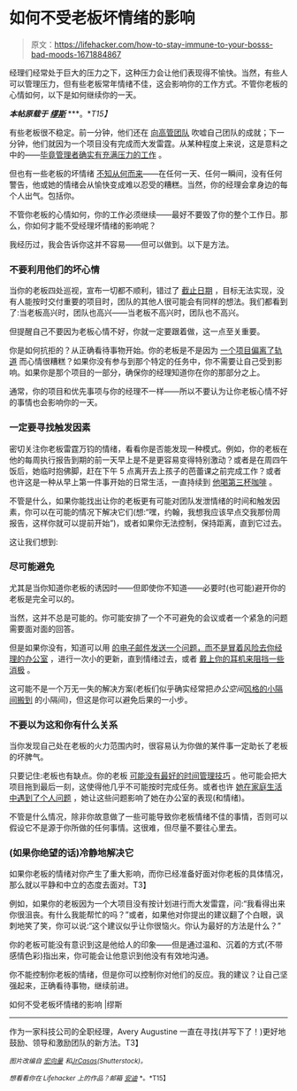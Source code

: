 # 如何不受老板坏情绪的影响

> 原文：<https://lifehacker.com/how-to-stay-immune-to-your-bosss-bad-moods-1671884867>

经理们经常处于巨大的压力之下，这种压力会让他们表现得不愉快。当然，有些人可以管理压力，但有些老板常年情绪不佳，这会影响你的工作方式。不管你老板的心情如何，以下是如何继续你的一天。



***本帖原载于*** [***缪斯***](https://www.themuse.com/advice/how-to-stay-immune-to-your-boss-bad-moods) ***。**T15】*

有些老板很不稳定。前一分钟，他们还在 [向高管团队](https://www.themuse.com/advice/5-ways-to-make-sure-your-boss-knows-just-how-awesome-you-are) 吹嘘自己团队的成就；下一分钟，他们就因为一个项目没有完成而大发雷霆。从某种程度上来说，这是意料之中的——[毕竟管理者确实有充满压力的工作](https://www.themuse.com/advice/should-you-become-a-manager-hint-maybe-not) 。

但也有一些老板的坏情绪 [不知从何而来](https://lifehacker.com/how-to-deal-with-your-crazy-boss-5825982)——在任何一天、任何一瞬间，没有任何警告，他或她的情绪会从愉快变成难以忍受的糟糕。当然，你的经理会拿身边的每个人出气。包括你。

不管你老板的心情如何，你的工作必须继续——最好不要毁了你的整个工作日。那么，你如何才能不受经理坏情绪的影响呢？

我经历过，我会告诉你这并不容易——但可以做到。以下是方法。

### 不要利用他们的坏心情

当你的老板四处巡视，宣布一切都不顺利，错过了 [截止日期](https://lifehacker.com/what-to-do-when-you-miss-a-deadline-at-work-1655116937) ，目标无法实现，没有人能按时交付重要的项目时，团队的其他人很可能会有同样的想法。我们都看到了:当老板高兴时，团队也高兴——当老板不高兴时，团队也不高兴。

但提醒自己不要因为老板心情不好，你就一定要跟着做，这一点至关重要。

你是如何抗拒的？从正确看待事物开始。你的老板是不是因为 [一个项目偏离了轨道](https://www.themuse.com/advice/the-secret-to-getting-projects-done-faster-and-better) 而心情很糟糕？如果你没有参与到那个特定的任务中，你不需要让自己受到影响。如果你是那个项目的一部分，确保你的经理知道你在你的那部分之上。

通常，你的项目和优先事项与你的经理不一样——所以不要认为让你老板心情不好的事情也会影响你的一天。

### 一定要寻找触发因素

密切关注你老板雷霆万钧的情绪，看看你是否能发现一种模式。例如，你的老板在他的每周执行报告到期的前一天早上是不是更容易变得特别激动？或者是在周四午饭后，她临时抱佛脚，赶在下午 5 点离开去上孩子的芭蕾课之前完成工作？或者也许这是一种从早上第一件事开始的日常生活，一直持续到 [他喝第三杯咖啡](https://www.themuse.com/advice/why-your-morning-coffee-is-even-more-important-than-you-thought) 。

不管是什么，如果你能找出让你的老板更有可能对团队发泄情绪的时间和触发因素，你可以在可能的情况下解决它们(想:“嘿，约翰，我想我应该早点交我那份周报告，这样你就可以提前开始”)，或者如果你无法控制，保持距离，直到它过去。

这让我们想到:

### 尽可能避免

尤其是当你知道你老板的诱因时——但即使你不知道——必要时(也可能)避开你的老板是完全可以的。

当然，这并不总是可能的。你可能安排了一个不可避免的会议或者一个紧急的问题需要面对面的回答。

但是如果你没有，知道可以用 [的电子邮件发送一个问题，而不是冒着风险去你经理的办公室](https://www.themuse.com/advice/finally-the-23-unwritten-rules-of-email) ，进行一次小的更新，直到情绪过去，或者 [戴上你的耳机来阻挡一些消极](https://www.themuse.com/advice/4-pop-playlists-to-pump-up-your-productivity) 。

这可能不是一个万无一失的解决方案(老板们似乎确实经常把*办公空间*[风格的小隔间搬到](https://lifehacker.com/how-to-deal-with-a-drive-by-manager-thats-never-aroun-1660593555) 的小隔间)，但这是你可以避免后果的一小步。

### 不要以为这和你有什么关系

当你发现自己处在老板的火力范围内时，很容易认为你做的某件事一定助长了老板的坏脾气。

只要记住:老板也有缺点。你的老板 [可能没有最好的时间管理技巧](https://www.themuse.com/advice/change-your-view-of-time-to-get-way-more-done) 。他可能会把大项目拖到最后一刻，这使得他几乎不可能按时完成任务。或者也许 [她在家庭生活中遇到了个人问题](https://www.themuse.com/advice/how-to-deal-at-work-when-your-mind-is-on-something-else) ，她让这些问题影响了她在办公室的表现(和情绪)。

不管是什么情况，除非你故意做了一些可能导致你老板情绪不佳的事情，否则可以假设它不是源于你所做的任何事情。这很难，但尽量不要往心里去。

### (如果你绝望的话)冷静地解决它

如果你老板的情绪对你产生了重大影响，而你已经准备好面对你老板的具体情况，那么就以平静和中立的态度去面对。T3】

例如，如果你的老板因为一个大项目没有按计划进行而大发雷霆，问:“我看得出来你很沮丧。有什么我能帮忙的吗？”或者，如果他对你提出的建议翻了个白眼，讽刺地笑了笑，你可以说:“这个建议似乎让你很恼火。你认为最好的方法是什么？”

你的老板可能没有意识到这是他给人的印象——但是通过温和、沉着的方式(不带感情色彩)指出来，你可能会让他意识到他没有有效地沟通。

你不能控制你老板的情绪，但是你可以控制你对他们的反应。我的建议？让自己坚强起来，正确看待事物，继续前进。

如何不受老板坏情绪的影响 |缪斯

* * *

作为一家科技公司的全职经理，Avery Augustine 一直在寻找(并写下了！)更好地鼓励、领导和激励团队的新方法。T3】

<small>*图片改编自*</small> [<small>*宏向量*</small>](http://www.shutterstock.com/pic.mhtml?id=218671579&src=id) <small>*和*</small>[<small>*JrCasas*</small>](http://www.shutterstock.com/pic.mhtml?id=111600044&src=id)<small>*(Shutterstock)。*</small>

<small>*想看看你在 Lifehacker 上的作品？邮箱*</small> [<small>*安迪*</small>](mailto:andy@lifehacker.com) <small>*。*T15】</small>